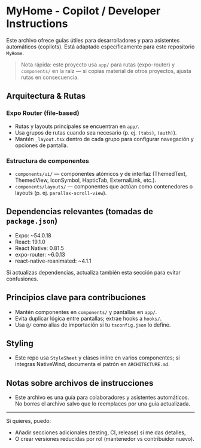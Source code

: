 # MyHome - Copilot / Developer Instructions

Este archivo ofrece guías útiles para desarrolladores y para asistentes automáticos (copilots). Está adaptado específicamente para este repositorio `MyHome`.

> Nota rápida: este proyecto usa `app/` para rutas (expo-router) y `components/` en la raíz — si copias material de otros proyectos, ajusta rutas en consecuencia.

## Arquitectura & Rutas

### Expo Router (file-based)
- Rutas y layouts principales se encuentran en `app/`.
- Usa grupos de rutas cuando sea necesario (p. ej. `(tabs)`, `(auth)`).
- Mantén `_layout.tsx` dentro de cada grupo para configurar navegación y opciones de pantalla.

### Estructura de componentes
- `components/ui/` — componentes atómicos y de interfaz (ThemedText, ThemedView, IconSymbol, HapticTab, ExternalLink, etc.).
- `components/layouts/` — componentes que actúan como contenedores o layouts (p. ej. `parallax-scroll-view`).

## Dependencias relevantes (tomadas de `package.json`)
- Expo: ~54.0.18
- React: 19.1.0
- React Native: 0.81.5
- expo-router: ~6.0.13
- react-native-reanimated: ~4.1.1

Si actualizas dependencias, actualiza también esta sección para evitar confusiones.

## Principios clave para contribuciones
- Mantén componentes en `components/` y pantallas en `app/`.
- Evita duplicar lógica entre pantallas; extrae hooks a `hooks/`.
- Usa `@/` como alias de importación si tu `tsconfig.json` lo define.

## Styling
- Este repo usa `StyleSheet` y clases inline en varios componentes; si integras NativeWind, documenta el patrón en `ARCHITECTURE.md`.

## Notas sobre archivos de instrucciones
- Este archivo es una guía para colaboradores y asistentes automáticos. No borres el archivo salvo que lo reemplaces por una guía actualizada.

---

Si quieres, puedo:
- Añadir secciones adicionales (testing, CI, release) si me das detalles,
- O crear versiones reducidas por rol (mantenedor vs contribuidor nuevo).
